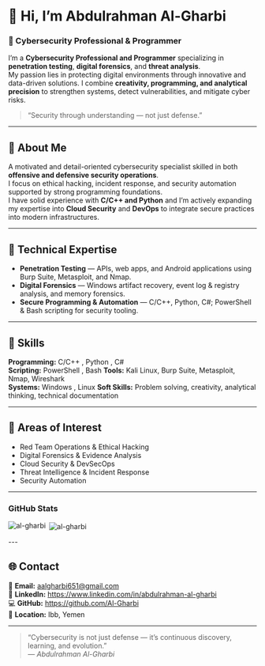 # 👋 Hi, I’m Abdulrahman Al-Gharbi  
### 💼 Cybersecurity Professional & Programmer

I’m a **Cybersecurity Professional and Programmer** specializing in **penetration testing**, **digital forensics**, and **threat analysis**.  
My passion lies in protecting digital environments through innovative and data-driven solutions. I combine **creativity, programming, and analytical precision** to strengthen systems, detect vulnerabilities, and mitigate cyber risks.

> “Security through understanding — not just defense.”

---

## 🧭 About Me
A motivated and detail-oriented cybersecurity specialist skilled in both **offensive and defensive security operations**.  
I focus on ethical hacking, incident response, and security automation supported by strong programming foundations.  
I have solid experience with **C/C++ and Python** and I’m actively expanding my expertise into **Cloud Security** and **DevOps** to integrate secure practices into modern infrastructures.

---

## 🧠 Technical Expertise
- **Penetration Testing** — APIs, web apps, and Android applications using Burp Suite, Metasploit, and Nmap.  
- **Digital Forensics** — Windows artifact recovery, event log & registry analysis, and memory forensics.  
- **Secure Programming & Automation** — C/C++, Python, C#; PowerShell & Bash scripting for security tooling.  

---

## 🧩 Skills
**Programming:** C/C++ , Python , C#   
**Scripting:** PowerShell , Bash 
**Tools:** Kali Linux, Burp Suite, Metasploit, Nmap, Wireshark  
**Systems:** Windows , Linux 
**Soft Skills:** Problem solving, creativity, analytical thinking, technical documentation

---



## 🚀 Areas of Interest
- Red Team Operations & Ethical Hacking  
- Digital Forensics & Evidence Analysis  
- Cloud Security & DevSecOps  
- Threat Intelligence & Incident Response  
- Security Automation 

---

### GitHub Stats
<p><img align="left" src="https://github-readme-stats.vercel.app/api/top-langs?username=al-gharbi&show_icons=true&theme=dark&locale=en&layout=compact" alt="al-gharbi" /></p>

<p>&nbsp;<img align="center" src="https://github-readme-stats.vercel.app/api?username=al-gharbi&show_icons=true&theme=dark&locale=en" alt="al-gharbi" /></p>
---

## 🌐 Contact
📧 **Email:** aalgharbi651@gmail.com  
🔗 **LinkedIn:** https://www.linkedin.com/in/abdulrahman-al-gharbi  
💻 **GitHub:** https://github.com/Al-Gharbi  
📍 **Location:** Ibb, Yemen

---

> “Cybersecurity is not just defense — it’s continuous discovery, learning, and evolution.”  
> — *Abdulrahman Al-Gharbi*

